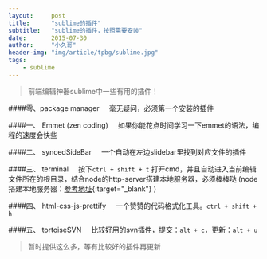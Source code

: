 ```yaml
---
layout:     post
title:      "sublime的插件"
subtitle:   "sublime的插件，按照需要安装"
date:       2015-07-30
author:     "小久哥"
header-img: "img/article/tpbg/sublime.jpg"
tags:
    - sublime
---
```


>前端编辑神器sublime中一些有用的插件！

####零、package manager
&nbsp;&nbsp;&nbsp;&nbsp;毫无疑问，必须第一个安装的插件

####一、 Emmet (zen coding) 
&nbsp;&nbsp;&nbsp;&nbsp;如果你能花点时间学习一下emmet的语法，编程的速度会快些

####二、 syncedSideBar 
&nbsp;&nbsp;&nbsp;&nbsp;一个自动在左边slidebar里找到对应文件的插件

####三、 terminal
&nbsp;&nbsp;&nbsp;&nbsp;按下`ctrl + shift + t` 打开cmd，并且自动进入当前编辑文件所在的根目录，结合node的http-server搭建本地服务器，必须棒棒哒 (node搭建本地服务器：[参考地址](http://skybjf.github.io/2015/04/07/node-http-server/){:target="_blank"} )

####四、 html-css-js-prettify
&nbsp;&nbsp;&nbsp;&nbsp;一个赞赞的代码格式化工具。`ctrl + shift + h`

####五、 tortoiseSVN
&nbsp;&nbsp;&nbsp;&nbsp;比较好用的svn插件，提交：`alt + c`，更新：`alt + u`


>暂时提供这么多，等有比较好的插件再更新